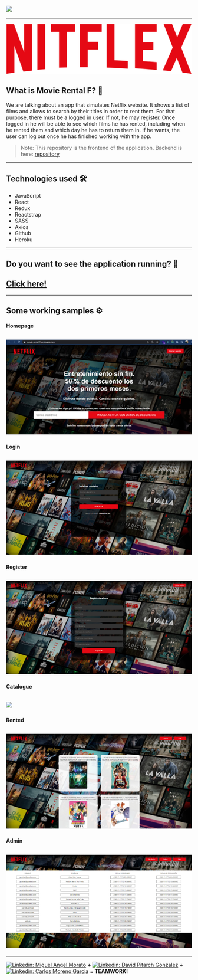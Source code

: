 ![](https://visitor-badge.glitch.me/badge?page_id=cheroki84.movie-rental-f)

---
![](src/img/logo_nitflex.png)
## What is Movie Rental F? 🤔
We are talking about an app that simulates Netflix website. It shows a list of films and allows to search by their titles in order to rent them.
For that purpose, there must be a logged in user. If not, he may register. Once logged in he will be able to see which films he has rented, including when he rented them and which day he has to return them in. 
If he wants, the user can log out once he has finished working with the app.
> Note: This repository is the frontend of the application.
> Backend is here: [repository](https://github.com/Cheroki84/movieSearchBackend)
---
## Technologies used 🛠️
- JavaScript
- React
- Redux
- Reactstrap
- SASS
- Axios
- Github
- Heroku
---
## Do you want to see the application running? 🚀
 [Click here!](https://movie-rental-f.herokuapp.com/)
---
---
## Some working samples ⚙️
#### Homepage
![](src/img/homepage.jpg)
---

#### Login
![](src/img/login.jpg)
---

#### Register
![](src/img/register.jpg)
---

#### Catalogue
![](src/img/catalogue.gif)
---

#### Rented
![](src/img/rented.jpg)
---

#### Admin
![](src/img/admin.jpg)
---
---
[![Linkedin: Miguel Angel Morato](https://img.shields.io/badge/-Miguel_Ángel-blue?style=flat-square&logo=Linkedin&logoColor=white&link=https://www.linkedin.com/in/anmol-p-singh/)](https://www.linkedin.com/in/miguelangelmorato84/) **+** [![Linkedin: David Pitarch Gonzalez](https://img.shields.io/badge/-David-blue?style=flat-square&logo=Linkedin&logoColor=white&link=https://www.linkedin.com/in/anmol-p-singh/)](https://www.linkedin.com/in/david-pitarch-gonzalez-26bb8554/) **+** [![Linkedin: Carlos Moreno Garcia](https://img.shields.io/badge/-Carlos-blue?style=flat-square&logo=Linkedin&logoColor=white&link=https://www.linkedin.com/in/anmol-p-singh/)](https://www.linkedin.com/in/carlos-moreno-garcia-06691918a/) **= TEAMWORK!**